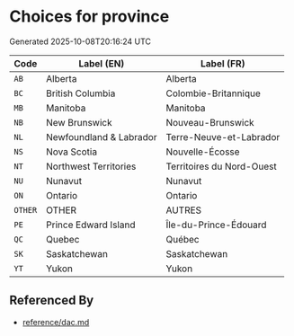 # Choices for province

Generated 2025-10-08T20:16:24 UTC

| Code | Label (EN) | Label (FR) |
|------|------------|------------|
| `AB` | Alberta | Alberta |
| `BC` | British Columbia | Colombie-Britannique |
| `MB` | Manitoba | Manitoba |
| `NB` | New Brunswick | Nouveau-Brunswick |
| `NL` | Newfoundland & Labrador | Terre-Neuve-et-Labrador |
| `NS` | Nova Scotia | Nouvelle-Écosse |
| `NT` | Northwest Territories | Territoires du Nord-Ouest |
| `NU` | Nunavut | Nunavut |
| `ON` | Ontario | Ontario |
| `OTHER` | OTHER | AUTRES |
| `PE` | Prince Edward Island | Île-du-Prince-Édouard |
| `QC` | Quebec | Québec |
| `SK` | Saskatchewan | Saskatchewan |
| `YT` | Yukon | Yukon |


## Referenced By

- [reference/dac.md](../reference/dac.md)

